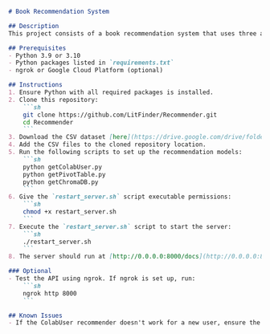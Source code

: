 ```markdown
# Book Recommendation System

## Description
This project consists of a book recommendation system that uses three algorithms: content-based filtering and two types of collaborative filtering. The content-based algorithm embeds book metadata using the mini all-MiniLM-L6-v2 model and stores them in ChromaDB for similarity searches. The collaborative filtering algorithms recommend books based on user reviews; one using cosine similarity on a review pivot table and the other using a trained RecommenderNet model.

## Prerequisites
- Python 3.9 or 3.10
- Python packages listed in `requirements.txt`
- ngrok or Google Cloud Platform (optional)

## Instructions
1. Ensure Python with all required packages is installed.
2. Clone this repository:
    ```sh
    git clone https://github.com/LitFinder/Recommender.git
    cd Recommender
    ```
3. Download the CSV dataset [here](https://drive.google.com/drive/folders/1soX0jyy1ZrKaT_nmcxFwbw00aA0FSWcE?usp=sharing) (dataset too large for Git).
4. Add the CSV files to the cloned repository location.
5. Run the following scripts to set up the recommendation models:
    ```sh
    python getColabUser.py
    python getPivotTable.py
    python getChromaDB.py
    ```
6. Give the `restart_server.sh` script executable permissions:
    ```sh
    chmod +x restart_server.sh
    ```
7. Execute the `restart_server.sh` script to start the server:
    ```sh
    ./restart_server.sh
    ```
8. The server should run at [http://0.0.0.0:8000/docs](http://0.0.0.0:8000/docs) or [http://localhost:8000/docs](http://localhost:8000/docs).

### Optional
- Test the API using ngrok. If ngrok is set up, run:
    ```sh
    ngrok http 8000
    ```

## Known Issues
- If the ColabUser recommender doesn't work for a new user, ensure the line to run `getColabUserRetry.py` in `api.py` is uncommented. (This line is commented out by default because the model requires retraining for new users, which is compute-intensive and not feasible within our current GCP limitations.)
```